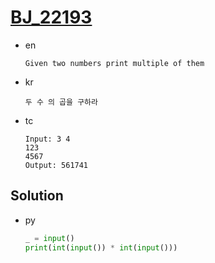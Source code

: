 # [BJ_22193](https://acmicpc.net/problem/22193)

* en

  ```en
  Given two numbers print multiple of them
  ```

* kr

  ```kr
  두 수 의 곱을 구하라
  ```

* tc

  ```tc
  Input: 3 4
  123
  4567
  Output: 561741
  ```

## Solution

* py

  ```py
  _ = input()
  print(int(input()) * int(input()))
  ```
